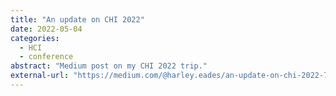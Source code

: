 ```yaml
---
title: "An update on CHI 2022"
date: 2022-05-04
categories:
  - HCI
  - conference
abstract: "Medium post on my CHI 2022 trip."
external-url: "https://medium.com/@harley.eades/an-update-on-chi-2022-73042ad8d51a"
---
```

